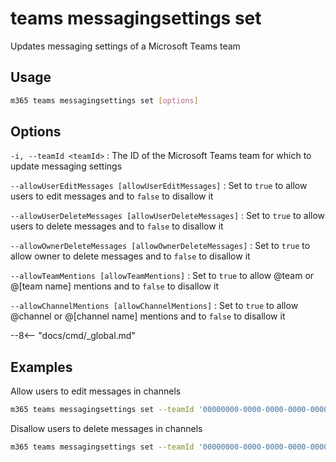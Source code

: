 # teams messagingsettings set

Updates messaging settings of a Microsoft Teams team

## Usage

```sh
m365 teams messagingsettings set [options]
```

## Options

`-i, --teamId <teamId>`
: The ID of the Microsoft Teams team for which to update messaging settings

`--allowUserEditMessages [allowUserEditMessages]`
: Set to `true` to allow users to edit messages and to `false` to disallow it

`--allowUserDeleteMessages [allowUserDeleteMessages]`
: Set to `true` to allow users to delete messages and to `false` to disallow it

`--allowOwnerDeleteMessages [allowOwnerDeleteMessages]`
: Set to `true` to allow owner to delete messages and to `false` to disallow it

`--allowTeamMentions [allowTeamMentions]`
: Set to `true` to allow @team or @[team name] mentions and to `false` to disallow it

`--allowChannelMentions [allowChannelMentions]`
: Set to `true` to allow @channel or @[channel name] mentions and to `false` to disallow it

--8<-- "docs/cmd/_global.md"

## Examples

Allow users to edit messages in channels

```sh
m365 teams messagingsettings set --teamId '00000000-0000-0000-0000-000000000000' --allowUserEditMessages true
```

Disallow users to delete messages in channels

```sh
m365 teams messagingsettings set --teamId '00000000-0000-0000-0000-000000000000' --allowUserDeleteMessages false
```
